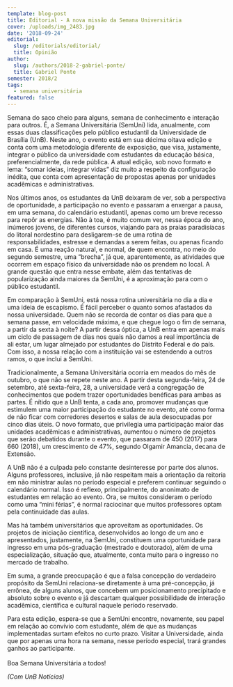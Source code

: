 ```yaml
---
template: blog-post
title: Editorial - A nova missão da Semana Universitária
cover: /uploads/img_2483.jpg
date: '2018-09-24'
editorial:
  slug: /editorials/editorial/
  title: Opinião
author:
  slug: /authors/2018-2-gabriel-ponte/
  title: Gabriel Ponte
semester: 2018/2
tags:
  - semana universitária
featured: false
---
```

Semana do saco cheio para alguns, semana de conhecimento e interação para outros. É, a Semana Universitária (SemUni) lida, anualmente, com essas duas classificações pelo público estudantil da Universidade de Brasília (UnB). Neste ano, o evento está em sua décima oitava edição e conta com uma metodologia diferente de exposição, que visa, justamente, integrar o público da universidade com estudantes da educação básica, preferencialmente, da rede pública. A atual edição, sob novo formato e lema: “somar ideias, integrar vidas” diz muito a respeito da configuração inédita, que conta com apresentação de propostas apenas por unidades acadêmicas e administrativas. 

Nos últimos anos, os estudantes da UnB deixaram de ver, sob a perspectiva de oportunidade, a participação no evento e passaram a enxergar a pausa, em uma semana, do calendário estudantil, apenas como um breve recesso para repôr as energias. Não à toa, é muito comum ver, nessa época do ano, inúmeros jovens, de diferentes cursos, viajando para as praias paradisíacas do litoral nordestino para desligarem-se de uma rotina de responsabilidades, estresse e demandas a serem feitas, ou apenas ficando em casa. É uma reação natural, e normal, de quem encontra, no meio do segundo semestre, uma “brecha”, já que, aparentemente, as atividades que ocorrem em espaço físico da universidade não os prendem no local. A grande questão que entra nesse embate, além das tentativas de popularização ainda maiores da SemUni, é a aproximação para com o público estudantil. 

Em comparação à SemUni, está nossa rotina universitária no dia a dia e uma ideia de escapismo. É fácil perceber o quanto somos afastados da nossa universidade. Quem não se recorda de contar os dias para que a semana passe, em velocidade máxima, e que chegue logo o fim de semana, a partir da sexta à noite? A partir dessa óptica, a UnB entra em apenas mais um ciclo de passagem de dias nos quais não damos a real importância de ali estar, um lugar almejado por estudantes do Distrito Federal e do país. Com isso, a nossa relação com a instituição vai se estendendo a outros ramos, o que inclui a SemUni. 

Tradicionalmente, a Semana Universitária ocorria em meados do mês de outubro, o que não se repete neste ano. A partir desta segunda-feira, 24 de setembro, até sexta-feira, 28, a universidade verá a congregação de conhecimentos que podem trazer oportunidades benéficas para ambas as partes. É nítido que a UnB tenta, a cada ano, promover mudanças que estimulem uma maior participação do estudante no evento, até como forma de não ficar com corredores desertos e salas de aula desocupadas por cinco dias úteis. O novo formato, que privilegia uma participação maior das unidades acadêmicas e administrativas, aumentou o número de projetos que serão debatidos durante o evento, que passaram de 450 (2017) para 660 (2018), um crescimento de 47%, segundo Olgamir Amancia, decana de Extensão. 

A UnB não é a culpada pelo constante desinteresse por parte dos alunos. Alguns professores, inclusive, já não respeitam mais a orientação da reitoria em não ministrar aulas no período especial e preferem continuar seguindo o calendário normal. Isso é reflexo, principalmente, do anonimato de estudantes em relação ao evento. Ora, se muitos consideram o período como uma “mini férias”, é normal raciocinar que muitos professores optam pela continuidade das aulas. 

Mas há também universitários que aproveitam as oportunidades. Os projetos de iniciação científica, desenvolvidos ao longo de um ano e apresentados, justamente, na SemUni, constituem uma oportunidade para ingresso em uma pós-graduação (mestrado e doutorado), além de uma especialização, situação que, atualmente, conta muito para o  ingresso no mercado de trabalho. 

Em suma, a grande preocupação é que a falsa concepção do verdadeiro propósito da SemUni relaciona-se diretamente à uma pré-concepção, já errônea, de alguns alunos, que concebem um posicionamento precipitado e absoluto sobre o evento e já descartam qualquer possibilidade de interação acadêmica, científica e cultural naquele período reservado. 

Para esta edição, espera-se que a SemUni encontre, novamente, seu papel em relação ao convívio com estudante, além de que as mudanças implementadas surtam efeitos no curto prazo. Visitar a Universidade, ainda que por apenas uma hora na semana, nesse período especial, trará grandes ganhos ao participante. \
\
Boa Semana Universitária a todos!

_(Com UnB Notícias)_
